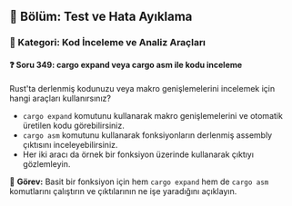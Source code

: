 ## 📘 Bölüm: Test ve Hata Ayıklama
### 🔹 Kategori: Kod İnceleme ve Analiz Araçları
#### ❓ Soru 349: cargo expand veya cargo asm ile kodu inceleme

Rust'ta derlenmiş kodunuzu veya makro genişlemelerini incelemek için hangi araçları kullanırsınız?

- `cargo expand` komutunu kullanarak makro genişlemelerini ve otomatik üretilen kodu görebilirsiniz.
- `cargo asm` komutunu kullanarak fonksiyonların derlenmiş assembly çıktısını inceleyebilirsiniz.
- Her iki aracı da örnek bir fonksiyon üzerinde kullanarak çıktıyı gözlemleyin.

🔧 **Görev:** Basit bir fonksiyon için hem `cargo expand` hem de `cargo asm` komutlarını çalıştırın ve çıktılarının ne işe yaradığını açıklayın.
